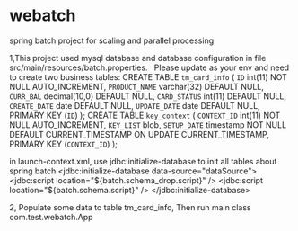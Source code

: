 # webatch
spring batch project for scaling and parallel processing


1,This project used mysql database and database configuration in file src/main/resources/batch.properties. 
   Please update as your env and need to create two business tables:
  CREATE TABLE `tm_card_info` (
  `ID` int(11) NOT NULL AUTO_INCREMENT,
  `PRODUCT_NAME` varchar(32) DEFAULT NULL,
  `CURR_BAL` decimal(10,0) DEFAULT NULL,
  `CARD_STATUS` int(11) DEFAULT NULL,
  `CREATE_DATE` date DEFAULT NULL,
  `UPDATE_DATE` date DEFAULT NULL,
  PRIMARY KEY (`ID`)
);
CREATE TABLE `key_context` (
  `CONTEXT_ID` int(11) NOT NULL AUTO_INCREMENT,
  `KEY_LIST` blob,
  `SETUP_DATE` timestamp NOT NULL DEFAULT CURRENT_TIMESTAMP ON UPDATE CURRENT_TIMESTAMP,
  PRIMARY KEY (`CONTEXT_ID`)
);

in launch-context.xml, use jdbc:initialize-database to init all tables about spring batch 
<jdbc:initialize-database data-source="dataSource">
   <jdbc:script location="${batch.schema_drop.script}" /> <jdbc:script location="${batch.schema.script}" />
</jdbc:initialize-database> 

2, Populate some data to table tm_card_info, Then run main class com.test.webatch.App
